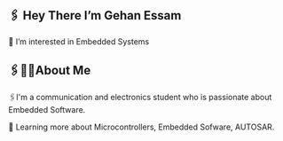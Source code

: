  🖇 Hey There  I’m Gehan Essam
  -
👀 I’m interested in Embedded Systems

🖇👩‍💻About Me 
-
🖇I'm a communication and electronics student
who is passionate about Embedded Software.

🌱 Learning more about Microcontrollers, 
Embedded Sofware, AUTOSAR.



<!---
gehanessameid/gehanessameid is a ✨ special ✨ repository because its `README.md` (this file) appears on your GitHub profile.
You can click the Preview link to take a look at your changes.
--->
